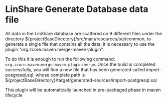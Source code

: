 # LinShare Generate Database data file

All data in the LinShare database are scattered on 9 different files under the directory ${projectBaseDirectory}/src/main/resources/sql/common, to generate a single file that contains all the data, it is necessary to use the plugin "org.zcore.maven:merge-maven-plugin".

To do this it is enough to run the following command: `org.zcore.maven:merge-maven-plugin:merge`.
Once the build is completed successfully, you will find a new file that has been generated called import-posgresql.sql, whose complete path is ${projectBaseDirectory}/target/generated-sources/import-postgresql.sql

This plugin will be automatically launched in pre-packaged phase in maven lifecycle